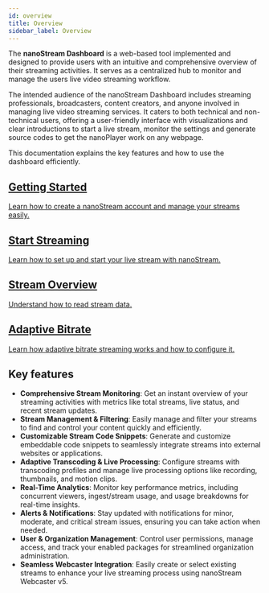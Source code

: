 ```yaml
---
id: overview
title: Overview
sidebar_label: Overview
---
```


The **nanoStream Dashboard** is a web-based tool implemented and designed to provide users with an intuitive and comprehensive overview of their streaming activities. It serves as a centralized hub to monitor and manage the users live video streaming workflow.

The intended audience of the nanoStream Dashboard includes streaming professionals, broadcasters, content creators, and anyone involved in managing live video streaming services. It caters to both technical and non-technical users, offering a user-friendly interface with visualizations and clear introductions to start a live stream, monitor the settings and generate source codes to get the nanoPlayer work on any webpage.

This documentation explains the key features and how to use the dashboard efficiently.

<article class="margin-top--lg">
    <section class="row list_ZO3j">
        <article class="col col--6 margin-bottom--lg">
            <a class="card padding--lg cardContainer_Uewx" href="./getting_started">
                <h2>Getting Started</h2>
                <p>Learn how to create a nanoStream account and manage your streams easily.</p>
            </a>
        </article>
        <article class="col col--6 margin-bottom--lg">
            <a class="card padding--lg cardContainer_Uewx" href="./start_streaming.md">
                <h2>Start Streaming</h2>
                <p>Learn how to set up and start your live stream with nanoStream.</p>
            </a>
        </article>
    </section>
    <section class="row list_ZO3j">
        <article class="col col--6 margin-bottom--lg">
            <a class="card padding--lg cardContainer_Uewx" href="./stream_overview.md">
                <h2>Stream Overview</h2>
                <p>Understand how to read stream data.</p>
            </a>
        </article>
            <article class="col col--6 margin-bottom--lg">
            <a class="card padding--lg cardContainer_Uewx" href="./adaptive_bitrate.md">
                <h2>Adaptive Bitrate</h2>
                <p>Learn how adaptive bitrate streaming works and how to configure it.</p>
            </a>
        </article>
    </section>
</article>

## Key features

- **Comprehensive Stream Monitoring**: Get an instant overview of your streaming activities with metrics like total streams, live status, and recent stream updates.
- **Stream Management & Filtering**: Easily manage and filter your streams to find and control your content quickly and efficiently.
- **Customizable Stream Code Snippets**: Generate and customize embeddable code snippets to seamlessly integrate streams into external websites or applications.
- **Adaptive Transcoding & Live Processing**: Configure streams with transcoding profiles and manage live processing options like recording, thumbnails, and motion clips.
- **Real-Time Analytics**: Monitor key performance metrics, including concurrent viewers, ingest/stream usage, and usage breakdowns for real-time insights.
- **Alerts & Notifications**: Stay updated with notifications for minor, moderate, and critical stream issues, ensuring you can take action when needed.
- **User & Organization Management**: Control user permissions, manage access, and track your enabled packages for streamlined organization administration.
- **Seamless Webcaster Integration**: Easily create or select existing streams to enhance your live streaming process using nanoStream Webcaster v5.